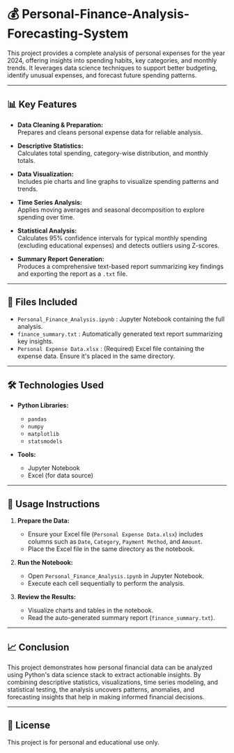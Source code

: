 # 💰 Personal-Finance-Analysis-Forecasting-System

This project provides a complete analysis of personal expenses for the year 2024, offering insights into spending habits, key categories, and monthly trends. It leverages data science techniques to support better budgeting, identify unusual expenses, and forecast future spending patterns.

---

## 📊 Key Features

- **Data Cleaning & Preparation:**  
  Prepares and cleans personal expense data for reliable analysis.

- **Descriptive Statistics:**  
  Calculates total spending, category-wise distribution, and monthly totals.

- **Data Visualization:**  
  Includes pie charts and line graphs to visualize spending patterns and trends.

- **Time Series Analysis:**  
  Applies moving averages and seasonal decomposition to explore spending over time.

- **Statistical Analysis:**  
  Calculates 95% confidence intervals for typical monthly spending (excluding educational expenses) and detects outliers using Z-scores.

- **Summary Report Generation:**  
  Produces a comprehensive text-based report summarizing key findings and exporting the report as a `.txt` file.

---

## 📂 Files Included

- `Personal_Finance_Analysis.ipynb` : Jupyter Notebook containing the full analysis.
- `finance_summary.txt` : Automatically generated text report summarizing key insights.
- `Personal Expense Data.xlsx` : (Required) Excel file containing the expense data. Ensure it's placed in the same directory.

---

## 🛠 Technologies Used

- **Python Libraries:**
  - `pandas`
  - `numpy`
  - `matplotlib`
  - `statsmodels`
  
- **Tools:**
  - Jupyter Notebook
  - Excel (for data source)

---

## 📌 Usage Instructions

1. **Prepare the Data:**
   - Ensure your Excel file (`Personal Expense Data.xlsx`) includes columns such as `Date`, `Category`, `Payment Method`, and `Amount`.
   - Place the Excel file in the same directory as the notebook.

2. **Run the Notebook:**
   - Open `Personal_Finance_Analysis.ipynb` in Jupyter Notebook.
   - Execute each cell sequentially to perform the analysis.

3. **Review the Results:**
   - Visualize charts and tables in the notebook.
   - Read the auto-generated summary report (`finance_summary.txt`).

---

## 📈 Conclusion

This project demonstrates how personal financial data can be analyzed using Python's data science stack to extract actionable insights. By combining descriptive statistics, visualizations, time series modeling, and statistical testing, the analysis uncovers patterns, anomalies, and forecasting insights that help in making informed financial decisions.

---

## 📃 License

This project is for personal and educational use only.
